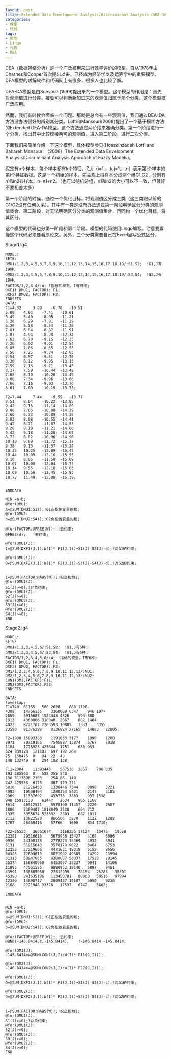 ```yaml
---
layout: post
title: Extended Data Envelopment Analysis/Discriminant Analysis（DEA-DA）模型以及其Lingo代码
categories:
- 模型
- 代码
tags:
- 模型
- Lingo
- 代码
- DEA
---
```


DEA（数据包络分析）是一个广泛被用来进行效率评价的模型。自从1978年由Charnes和Cooper首次提出以来，已经成为经济学以及运筹学中的重要模型。DEA模型的求解软件和代码网上有很多，很多人也比较了解。

DEA-DA模型是由Sueyoshi(1999)提出来的一个模型。这个模型的作用是：首先对观测值进行分类，接着可以判断新加进来的观测值归属于那个分类。这个模型被广泛应用。

然而，我们有时候会面临一个问题。那就是总会有一些观测值，我们通过DEA-DA方法没办法很好的辨别其分类。Lofti和Mansouri(2008)提出了一个基于模糊方法的Extended DEA-DA模型。这个方法通过两阶段来准确分类。第一个阶段进行一个分类，找出其中比较模棱两可的观测值，进入第二阶段，进行二次分类。

下面我们来简单介绍一下这个模型，具体模型参见(Hosseinzadeh Lotfi  and Bahareh Mansouri （2008）The Extended Data Envelopment Analysis/Discriminant Analysis Approach of Fuzzy Models)。

假定有n个样本，每个样本都有k个特征，Z_ij（i=1,…,k,j=1,...,n）表示第j个样本的第i个特征数据。这是一个初始的样本。先主观上将样本分成两个组G1,G2，分别有n1和n2各样本，n=n1+n2。（也可以随机分组，n1和n2的大小可以不一致，但最好不要相差太多）

第一个阶段的时候，通过一个优化目标，将观测值区分成三类（这三类跟以前的G1/G2没有任何关系）。其中有一类是没有办法通过第一阶段明确区分分类的观测值集合。第二阶段，对无法明确区分分类的观测值集合，再同构一个优化目标，将其区分。

这个模型的代码也分第一阶段和第二阶段。模型的代码使用Lingo编写。注意要看懂这个代码必须要看原论文。另外，三个分类需要自己在Excel里写公式区分。

Stage1.lg4

``` 
MODEL:
SETS:
DMU1/1,2,3,4,5,6,7,8,9,10,11,12,13,14,15,16,17,18,19/:S1,S2;  !G1,J有19种;
DMU2/1,2,3,4,5,6,7,8,9,10,11,12,13,14,15,16,17,18,19/:S3,S4;  !G2,J有19种;
FACTOR/1,2,3,4/:W; !指标的权重，I有四种;
DXF1( DMU1, FACTOR): F1; 
DXF2( DMU2, FACTOR): F2;
ENDSETS
DATA:
F1=4.32 	3.89 	-6.70 	-10.51 
5.00 	4.93 	-7.41 	-10.61 
5.49 	5.40 	-8.05 	-11.21 
5.26 	6.29 	-7.91 	-11.29 
6.26 	5.58 	-8.54 	-11.30 
7.01 	6.84 	-8.87 	-11.91 
4.87 	4.94 	-8.28 	-12.34 
7.63 	6.78 	-9.15 	-12.35 
7.20 	6.92 	-9.01 	-12.54 
6.85 	7.06 	-8.35 	-12.55 
7.56 	7.25 	-9.34 	-12.65 
7.54 	6.57 	-9.51 	-12.75 
8.30 	8.12 	-9.95 	-13.13 
7.59 	7.16 	-9.71 	-13.43 
8.37 	7.59 	-10.44 	-13.48 
7.68 	8.19 	-10.20 	-13.49 
8.00 	7.34 	-9.96 	-13.66 
7.66 	7.16 	-9.93 	-13.70 
6.61 	7.09 	-10.15 	-13.73; 
			
F2=7.44 	7.44 	-9.55 	-13.77 
8.51 	8.04 	-10.22 	-13.85 
9.42 	9.13 	-11.14 	-14.26 
9.06 	7.86 	-10.88 	-14.29 
7.60 	6.73 	-10.89 	-14.36 
8.83 	8.08 	-10.55 	-14.41 
9.42 	8.71 	-11.07 	-14.53 
9.20 	9.10 	-11.21 	-14.60 
9.42 	9.18 	-11.28 	-14.67 
8.72 	8.82 	-10.96 	-14.96 
10.19 	9.88 	-11.72 	-15.17 
9.38 	9.15 	-11.57 	-15.24 
10.35 	10.25 	-12.09 	-15.47 
10.44 	10.09 	-12.16 	-15.55 
9.10 	8.86 	-11.58 	-15.69 
10.07 	10.00 	-12.04 	-15.73 
10.14 	9.55 	-12.18 	-15.83 
10.69 	10.56 	-12.45 	-15.95 
10.72 	11.49 	-12.88 	-16.39;


ENDDATA

MIN =a+b;
@for(DMU1:
a=@SUM(DMU1:S1));!G1正松弛变量的和;
@for(DMU2:
b=@SUM(DMU2:S4));!G2负松弛变量的和;

@for(FACTOR:@FREE(W)); !去约束;
@FREE(d);	!去约束;

@for(DMU1(J):
1=@SUM(DXF1(J,I):W(I)* F1(J,I))+S1(J)-S2(J)-d);!对G1的约束;

@for(DMU2(J):
0=@SUM(DXF2(J,I):W(I)* F2(J,I))+S3(J)-S4(J)-d);!对G2的约束;


1=@SUM(FACTOR:@ABS(W));!权之和为1;
@for(DMU1(J):
S1(J)>=0);!非负约束;
@for(DMU1(J):
S2(J)>=0);
@for(DMU2(J):
S3(J)>=0);
@for(DMU2(J):
S4(J)>=0);
END

```

Stage2.lg4

``` 
MODEL:
SETS:
DMU1/1,2,3,4,5,6/:S1,S2;  !G1,J有6种;
DMU2/1,2,3,4,5,6/:S3,S4;  !G1,J有6种;
FACTOR/1,2,3,4,5,6/:W; !指标的权重，I有6种;
DXF1( DMU1, FACTOR): F1; 
DXF2( DMU2, FACTOR): F2;
DM1/1,2,3,4,5,6,7,8,9,10,11,12,13/:NU1;
DM2/1,2,3,4,5,6,7,8,9,10,11,12,13/:NU2;
CON1(DM1,FACTOR):F11;
CON2(DM2,FACTOR):F22;
ENDSETS

DATA:
!overlap;
F1=740	61155	580	2628	888	1198
4308	14766136	3360009	6347	946	1977
2059	3910685	1524343	4826	593	880
1913	4360006	318940	2867	882	1404
4022	8721707	2263593	10885	1331	3355
23590	91376298	8136824	27165	14883	22005;					
					
F2=1980	15093388	1191033	3177	1090	1288
8971	79719166	7545887	13874	5767	7018
1104	1778923	425644	1751	630	933
524	939178	121181	697	192	264
75	158475	0	84	22	49
148	132749	0	294	102	138;

F11=2004	11393446	507530	2857	708	835
193	385563	0	588	255	540
130	3113696	2103	254	85	140
242	475533	6173	387	179	221
6816	21216453	1338446	7344	3090	3221
4982	10968404	1280354	5421	2147	3105
2969	11337692	433773	3863	937	1538
948	15913130	61447	2634	965	1168
8614	40512571	5578100	11457	2220	2587
1886	7389407	1818049	3538	604	712
1335	3355674	523592	2603	687	1011
2112	13822520	866566	3278	1122	1282
1707	26469416	57766	1600	814	1710;

F22=26523	36061674	3168255	17124	10475	19558
12281	29316616	5675936	15427	4168	6086
9936	24108128	2778273	15369	4932	8941
6131	51915643	3578179	9022	3464	6753
12353	27219666	4471631	18318	5152	9656
34325	72693613	8871992	49305	14292	23994
31313	58947065	8280087	53037	17528	28145
25374	150840960	6453027	38237	9041	14106
11895	47561595	9880953	19140	5897	9461
43991	138605058	22512999	78154	25283	38601
45390	241635186	113450701	88960	50516	97994
12330	14898717	2009427	19507	5950	9236
2168	2221948	33378	17537	6742	3602;

ENDDATA


MIN =a+b;
@for(DMU1:
a=@SUM(DMU1:S1));!G1正松弛变量的和;
@for(DMU2:
b=@SUM(DMU2:S4));!G2负松弛变量的和;

@for(FACTOR:@FREE(W)); !去约束;
@BND(-146.8414,c,-145.8414);	!-146.8414 -145.8414;

@for(DM1(J):
-145.8414<=@SUM(CON1(J,I):W(I)* F11(J,I)));

@for(DM2(J):
-146.8414>=@SUM(CON2(J,I):W(I)* F22(J,I)));

@for(DMU1(J):
0=@SUM(DXF1(J,I):W(I)* F1(J,I))+S1(J)-S2(J)-c);!对G1的约束;

@for(DMU2(J):
0=@SUM(DXF2(J,I):W(I)* F2(J,I))+S3(J)-S4(J)-c);!对G2的约束;


1=@SUM(FACTOR:@ABS(W));!权之和为1;
@for(DMU1(J):
S1(J)>=0);!非负约束;
@for(DMU1(J):
S2(J)>=0);
@for(DMU2(J):
S3(J)>=0);
@for(DMU2(J):
S4(J)>=0);
END
```


